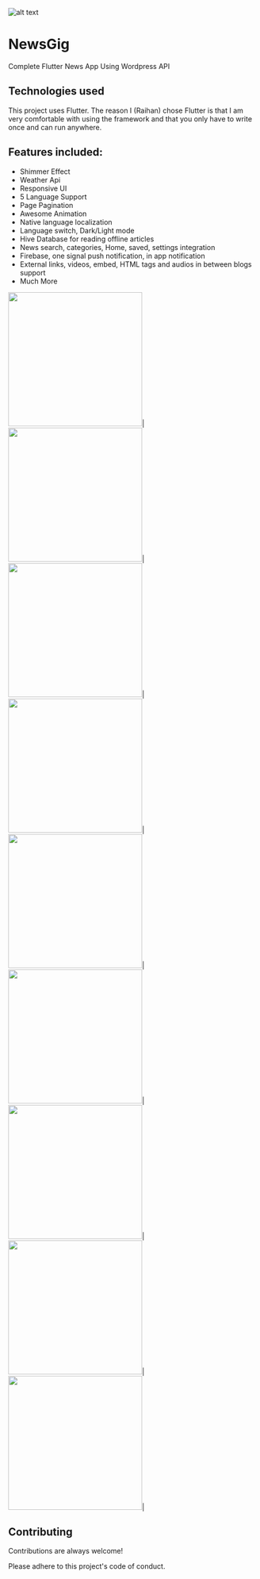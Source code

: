 
![alt text](https://raw.githubusercontent.com/ihraihan/Complete-Flutter-News-App/master/android/app/src/main/res/mipmap-xxxhdpi/ic_launcher.png?raw=true)
# NewsGig

Complete Flutter News App Using Wordpress API

## Technologies used

This project uses Flutter. The reason I (Raihan) chose Flutter is that I am very comfortable with using the framework and that you only have to write once and can run anywhere.

## Features included:
* Shimmer Effect
* Weather Api
* Responsive UI
* 5 Language Support
* Page Pagination
* Awesome Animation
* Native language localization
* Language switch, Dark/Light mode
* Hive Database for reading offline articles
* News search, categories, Home, saved, settings integration
* Firebase, one signal push notification, in app notification
* External links, videos, embed, HTML tags and audios in between blogs support
* Much More

<img src="https://github.com/ihraihan/Complete-Flutter-News-App/blob/master/screenshots/1%20(1).jpg" width="270">|&nbsp;
<img src="https://github.com/ihraihan/Complete-Flutter-News-App/blob/master/screenshots/1%20(3).jpg" width="270">|&nbsp;
<img src="https://github.com/ihraihan/Complete-Flutter-News-App/blob/master/screenshots/1%20(7).jpg" width="270">|&nbsp;
<img src="https://github.com/ihraihan/Complete-Flutter-News-App/blob/master/screenshots/1%20(9).jpg" width="270">|&nbsp;
<img src="https://github.com/ihraihan/Complete-Flutter-News-App/blob/master/screenshots/1%20(6).jpg" width="270">|&nbsp;
<img src="https://github.com/ihraihan/Complete-Flutter-News-App/blob/master/screenshots/1%20(10).jpg" width="270">|&nbsp;
<img src="https://github.com/ihraihan/Complete-Flutter-News-App/blob/master/screenshots/1%20(2).jpg" width="270">|&nbsp;
<img src="https://github.com/ihraihan/Complete-Flutter-News-App/blob/master/screenshots/1%20(5).jpg" width="270">|&nbsp;
<img src="https://github.com/ihraihan/Complete-Flutter-News-App/blob/master/screenshots/1%20(11).jpg" width="270">|



## Contributing
Contributions are always welcome!

Please adhere to this project's code of conduct.
